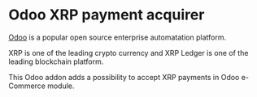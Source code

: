 # Odoo XRP payment acquirer
[Odoo](https://odoo.com) is a popular open source enterprise automatation platform.

XRP is one of the leading crypto currency and XRP Ledger is one of the leading blockchain platform.

This Odoo addon adds a possibility to accept XRP payments in Odoo e-Commerce module.
